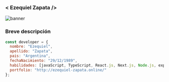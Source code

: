 ### < Ezequiel Zapata />
![banner](https://user-images.githubusercontent.com/66680123/151636310-fa82f2cd-201a-41d4-9d57-546dd769eecb.jpg)


### Breve descripción

```javascript
const developer = {
  nombre: "Ezequiel",
  apellido: "Zapata",
  pais: "Argentina",
  fechaNacimiento: "29/12/1989",
  habilidades: [javaScript, TypeScript, React.js, Next.js, Node.js, express, MongoDB, MySQL, Firebase, HTML, CSS, Sass, git, gitHub, Bootstrap, MaterialUI],
  portfolio: "http://ezequiel-zapata.online/"
};
```

<!--
**Ezequielz/Ezequielz** is a ✨ _special_ ✨ repository because its `README.md` (this file) appears on your GitHub profile.

Here are some ideas to get you started:

- 🔭 I’m currently working on ...
- 🌱 I’m currently learning ...
- 👯 I’m looking to collaborate on ...
- 🤔 I’m looking for help with ...
- 💬 Ask me about ...
- 📫 How to reach me: ...
- 😄 Pronouns: ...
- ⚡ Fun fact: ...
-->
